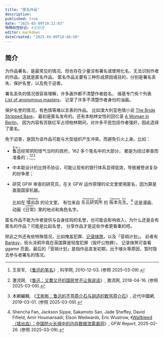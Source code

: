 ```yaml
---
title: "匿名作品"
description:
published: true
date: "2025-03-09T19:22:03"
特殊标签标记: #无标签
editor: markdown
dateCreated: "2025-03-09T18:46:50"
---
```


## 简介

为作品署名，是最常见的情况。但也存在少量没有署名或使用化名，无法识别作者的作品，这就是匿名作品。
匿名作品主要有三种形成原因或目的，分别是署名丢失、保护名誉，以及免于迫害。

署名丢失的情况很容易理解，许多画作都不清楚作者姓名，
维基专门有个列表 [List of anonymous masters](https://en.wikipedia.org/wiki/List_of_anonymous_masters)，
记录了许多不清楚作者身份的油画。

保护名誉的情况，有色情等难以言表的作品。
比如澳大利亚色情小说 [The Bride Stripped Bare](https://en.wikipedia.org/wiki/The_Bride_Stripped_Bare_(novel))，
最初是匿名发布的。还有本柏林女性的回忆录 [A Woman in Berlin](https://en.wikipedia.org/wiki/A_Woman_in_Berlin)，
因为内容有苏联红军占领柏林期间，对许多平民包括作者强奸，因此选择了匿名。

免于迫害，是因为该作品可能与大型组织产生冲突，而避免引火上身。比如：

+   <ruby>鲁迅<rt>周树人</rt></ruby>经常阴阳怪气当时的政府，162 多个笔名中的大部分，
    都是为绕过审查而准备的；[^39282][^72387][^5020]
+   中本聪设计的比特币协议，可能让现有的银行体系显得低效，导致被卷进复杂的纷争里；
+   研究 GFW 审查的研究员，在关 GFW 运作原理的论文里使用匿名，因为算是直面国家机器。

    比如在 <ruby>墙出血<rt>Wallbleed</rt></ruby> 的论文里，
    有位来自 <ruby>东云研究所<rt>Shinonome Lab</rt></ruby> 的 <ruby>阪本先生<rt>Sakamoto San</rt></ruby>。[^dss25]
    这是漫画、动画《<ruby>日常<rt>nichijou</rt></ruby>》里的地点和角色名字。

[^39282]: 王吴军, 《[鲁迅的笔名](https://web.archive.org/web/20200615181920/http://news.sciencenet.cn/sbhtmlnews/2010/12/239282.html)》, 科学网, 2010-12-03. (参照 2025-03-09).

[^72387]: 激流网, 《[鲁迅：又蠢又坏的国民党不让我说话](https://web.archive.org/web/20241113130349/https://jiliuwang.net/archives/72387)》, 激流网, 2018-04-16. (参照 2025-03-09).

[^5020]: 本網編輯, 《[王彬彬：鲁迅的不骂蒋介石与胡适的敢骂蒋介石](https://web.archive.org/web/20250309075528/https://modernchina.org/article/5020.html)》, 近代中國網, 2019-03-01. (参照 2025-03-09).

[^dss25]: Shencha Fan, Jackson Sippe, Sakamoto San, Jade Sheffey, David Fifield, Amir Houmansadr, Elson Wedwards, Eric Wustrow, 《[Wallbleed（墙出血）：中国防火长城中的内存数据泄露漏洞](https://web.archive.org/web/20250307000330/https://gfw.report/publications/ndss25/zh/)》, GFW Report, 2025-02-26. (参照 2025-03-09).

匿名作品不能为作者提供与自身挂钩的名誉，也可能会影响收入，为什么还是会有匿名的作品？可能是比起名誉，
分享作品才是这些作者更看重的吧。

除此之外还有些特殊情况，比如掩盖犯罪、[记录抹煞](/rule/记录抹煞.md)，以及「营销计划」。
前者有 [Banksy](https://en.wikipedia.org/wiki/Banksy)，街头涂鸦毕竟在英国算是轻度犯罪（毁坏公物罪）。
记录抹煞可查看 ggame 页面。最后的「营销计划」是指作品宣发初期，出于噱头等原因，暂时隐去参与者署名的情况。
